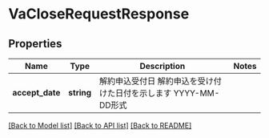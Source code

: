 # VaCloseRequestResponse

## Properties
Name | Type | Description | Notes
------------ | ------------- | ------------- | -------------
**accept_date** | **string** | 解約申込受付日 解約申込を受け付けた日付を示します YYYY-MM-DD形式 | 

[[Back to Model list]](../README.md#documentation-for-models) [[Back to API list]](../README.md#documentation-for-api-endpoints) [[Back to README]](../README.md)


